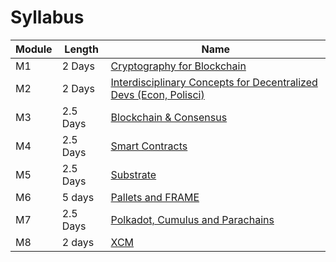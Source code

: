 # Syllabus

| Module | Length   | Name                                                                                |
| ------ | -------- | ----------------------------------------------------------------------------------- |
| M1     | 2 Days   | [Cryptography for Blockchain](./1-Cryptography/)                                    |
| M2     | 2 Days   | [Interdisciplinary Concepts for Decentralized Devs (Econ, Polisci)](./2-Economics/) |
| M3     | 2.5 Days | [Blockchain & Consensus](./3-Blockchain/)                                           |
| M4     | 2.5 Days | [Smart Contracts](./4-Smart_Contracts/)                                             |
| M5     | 2.5 Days | [Substrate](./5-Substrate/)                                                         |
| M6     | 5 days   | [Pallets and FRAME](./5-FRAME/)                                                     |
| M7     | 2.5 Days | [Polkadot, Cumulus and Parachains](./6-Polkadot/)                                   |
| M8     | 2 days   | [XCM](./8-XCM/)                                                                     |
